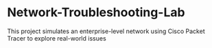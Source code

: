 # Network-Troubleshooting-Lab
This project simulates an enterprise-level network using Cisco Packet Tracer to explore real-world issues
